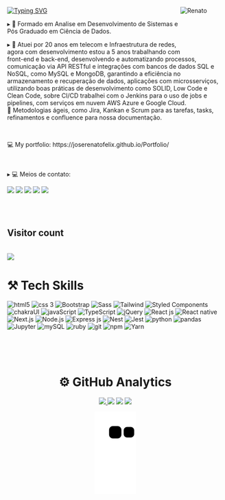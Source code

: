 <div>
  <img align="right" alt="Renato" height="100em" width="100em"  src="https://tenor.com/bQ8uA.gif"
  width="40%"/>

  [![Typing SVG](https://readme-typing-svg.demolab.com?font=Fjalla+One&weight=100&size=35&pause=1000&color=4682B4&multiline=true&width=435&lines=Ol%C3%A1%2C+Meu+nome+%C3%A9+Renato+Felix;Sou+Desenvolvedor+FullStack+(Java+e+Angular))](https://git.io/typing-svg)

  <div align="left">
    <p> ▸ 📌 Formado em Analise em Desenvolvimento de Sistemas e Pós Graduado em Ciência de Dados. </p>
    <p text-align: justify> ▸ 💬 Atuei por 20 anos em telecom e Infraestrutura de redes, agora com desenvolvimento estou a 5 anos trabalhando com front-end e back-end, desenvolvendo e automatizando processos, comunicação via API RESTful e integrações com bancos de dados SQL e NoSQL, como MySQL e MongoDB, garantindo a eficiência no armazenamento e recuperação de dados, aplicações com microsserviços, utilizando boas práticas de desenvolvimento como SOLID, Low Code e Clean Code, sobre CI/CD trabalhei com o Jenkins para o uso de jobs e pipelines, com serviços em nuvem AWS Azure e Google Cloud. </br>
      💬  Metodologias ágeis, como Jira, Kankan e Scrum para as tarefas, tasks, refinamentos e confluence para nossa documentação.</p> </br>
<p>💻 My portfolio: https://joserenatofelix.github.io/Portfolio/</p></br>
    <p> ▸ 💻 Meios de contato: </p>
     <div align="left">
       <a href="https://www.linkedin.com/in/joserenatofelix/" target="_blank"><img src="https://img.shields.io/badge/LinkedIn-0077B5?style=for-the-badge&logo=linkedin&logoColor=white" target="_blank"></a>       
       <a href="mailto:joserenatofelix@gmail.com"><img src="https://img.shields.io/badge/Gmail-D14836?style=for-the-badge&logo=gmail&logoColor=white"target="_blank"></a>  
       <a href="https://api.whatsapp.com/send?phone=12991730737"><img src="https://img.shields.io/badge/WhatsApp-25D366?style=for-the-badge&logo=whatsapp&logoColor=white"target="_blank"></a>
       <a href="https://t.me/joserenatofelix"><img src="https://img.shields.io/badge/Telegram-2CA5E0?style=for-the-badge&logo=telegram&logoColor=white"target="_blank"></a>
       <a href="https://github.com/joserenatofelix/Curriculo/raw/master/assets/Jose%20Renato%20Felix%20da%20Silva.pdf"><img src="https://img.shields.io/badge/Curriculo-005571?style=for-the-badge&logo=Salesforce&logoColor=white"target="_blank"></a>
    </div>
  </div>
</div>

<br><br>

<h2>Visitor count</h2>
  <br>
  <img src="https://profile-counter.glitch.me/{ joserenatofelix }/count.svg">
 </div>

<div align="left">
  <h1> <b> ⚒ Tech Skills </b> </h1>  
  <img alt="html5" src="https://img.shields.io/badge/-HTML5-E34F26?style=flat-square&logo=html5&logoColor=white" /> <img alt="css 3" src="https://img.shields.io/badge/-CSS3-F05032?style=flat-square&logo=css3&logoColor=white" />
<img alt="Bootstrap" src="https://img.shields.io/badge/-Bootstrap-be7abb?style=flat-square&logo=bootstrap&logoColor=white" />
<img alt="Sass" src="https://img.shields.io/badge/-Sass-be7abb?style=flat-square&logo=sass&logoColor=white" />
<img alt="Tailwind" src="https://img.shields.io/badge/-Tailwind_CSS-be7abb?style=flat-square&logo=tailwindcss&logoColor=white" />
<img alt="Styled Components" src="https://img.shields.io/badge/-Styled_Components-be7abb?style=flat-square&logo=styled-components&logoColor=white" />
<img alt="chakraUI" src="https://img.shields.io/badge/-ChakraUI-be7abb?style=flat-square&logo=chakraUI&logoColor=white" />
<img alt="javaScript" src="https://img.shields.io/badge/-JavaScript-8a2be2?style=flat-square&logo=javascript&logoColor=white" />
<img alt="TypeScript" src="https://img.shields.io/badge/-TypeScript-8a2be2?style=flat-square&logo=typescript&logoColor=white" />
<img alt="jQuery" src="https://img.shields.io/badge/-jQuery-8a2be2?style=flat-square&logo=jQuery&logoColor=white" />
<img alt="React js" src="https://img.shields.io/badge/-React JS-007ACC?style=flat-square&logo=react&logoColor=white" />
<img alt="React native" src="https://img.shields.io/badge/-React Native-007ACC?style=flat-square&logo=react&logoColor=white" />
<img alt="Next.js" src="https://img.shields.io/badge/-Next.js-007ACC?style=flat-square&logo=next.js&logoColor=white" />
<img alt="Node.js" src="https://img.shields.io/badge/-Node.js-008B8B?style=flat-square&logo=node.js&logoColor=white" />
<img alt="Express js" src="https://img.shields.io/badge/-Express-008B8B?style=flat-square&logo=express&logoColor=white" />
<img alt="Nest" src="https://img.shields.io/badge/-Nest-008B8B?style=flat-square&logo=nestJs&logoColor=white" />
<img alt="Jest" src="https://img.shields.io/badge/-Jest-008B8B?style=flat-square&logo=jest&logoColor=white" />
<img alt="python" src="https://img.shields.io/badge/-Python-13aa52?style=flat-square&logo=python&logoColor=white" />
<img alt="pandas" src="https://img.shields.io/badge/-Pandas-13aa52?style=flat-square&logo=pandas&logoColor=white" /> 
<img alt="Jupyter" src="https://img.shields.io/badge/-Jupyter Notebook-13aa52?style=flat-square&logo=jupyter&logoColor=white" />                                    <img alt="mySQL" src="https://img.shields.io/badge/-MySQL-13aa52?style=flat-square&logo=mysql&logoColor=white" /> 
<img alt="ruby" src="https://img.shields.io/badge/-Ruby-FF0000?style=flat-square&logo=ruby&logoColor=white" />
<img alt="git" src="https://img.shields.io/badge/-Git-FF6000?style=flat-square&logo=git&logoColor=white" />
<img alt="npm" src="https://img.shields.io/badge/-npm-FF6000?style=flat-square&logo=npm&logoColor=white" />
<img alt="Yarn" src="https://img.shields.io/badge/-Yarn-FF6000?style=flat-square&logo=yarn&logoColor=white" />
 </div><br>
 

<br><br>

<div align="center">
  <h1> <b> ⚙️ GitHub Analytics </b> </h1>
  <a href="https://github.com/joserenatofelix">
    <img height="160em" src="https://github-profile-summary-cards.vercel.app/api/cards/profile-details?username=joserenatofelix&theme=radical"/> 
    <img height="160em" src="https://github-readme-stats.vercel.app/api/top-langs/?username=joserenatofelix&layout=compact&langs_count=7&theme=radical"/></a>
    <img height="160em" src="https://github-readme-stats.vercel.app/api?username=joserenatofelix&show_icons=true&theme=radical&include_all_commits=true&count_private=true"/>
    <img height="160em" src="https://github-readme-streak-stats.herokuapp.com/?user=joserenatofelix&theme=radical&hide_border=true"/>

  
  ![Snake animation](https://github.com/joserenatofelix/joserenatofelix/blob/output/github-contribution-grid-snake.svg)
  
  </div>
